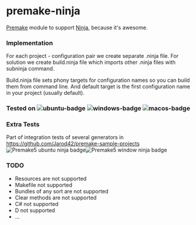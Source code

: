 # premake-ninja

[Premake](https://github.com/premake/premake-core) module to support [Ninja](https://github.com/martine/ninja), because it's awesome.

### Implementation

For each project - configuration pair we create separate .ninja file. For solution we create build.ninja file which imports other .ninja files with subninja command.

Build.ninja file sets phony targets for configuration names so you can build them from command line. And default target is the first configuration name in your project (usually default).

### Tested on ![ubuntu-badge](https://github.com/jimon/premake-ninja/workflows/ubuntu/badge.svg) ![windows-badge](https://github.com/jimon/premake-ninja/workflows/windows/badge.svg) ![macos-badge](https://github.com/jimon/premake-ninja/workflows/macos/badge.svg)

### Extra Tests

Part of integration tests of several generators in https://github.com/Jarod42/premake-sample-projects ![Premake5 ubuntu ninja badge](https://github.com/Jarod42/premake-sample-projects/workflows/premake5-ubuntu-ninja/badge.svg)![Premake5 window ninja badge](https://github.com/Jarod42/premake-sample-projects/workflows/premake5-windows-ninja/badge.svg)

### TODO

- Resources are not supported
- Makefile not supported
- Bundles of any sort are not supported
- Clear methods are not supported
- C# not supported
- D not supported
- ...
